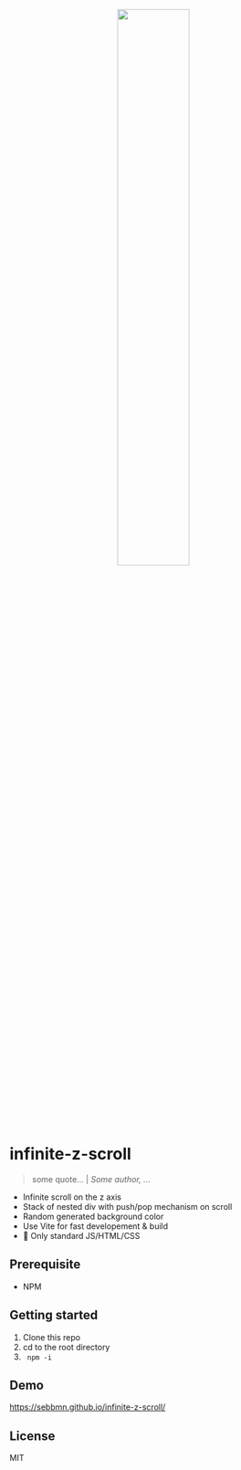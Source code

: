 <p align="center">
  <img src="" width="50%"/>
</p>

# infinite-z-scroll
> some quote... | *Some author, ...*

- Infinite scroll on the z axis
- Stack of nested div with push/pop mechanism on scroll
- Random generated background color
- Use Vite for fast developement & build
- :star2: Only standard JS/HTML/CSS

## Prerequisite
* NPM
## Getting started
1. Clone this repo
2. cd to the root directory
3.  ``` npm -i```

## Demo
https://sebbmn.github.io/infinite-z-scroll/

## License
MIT
